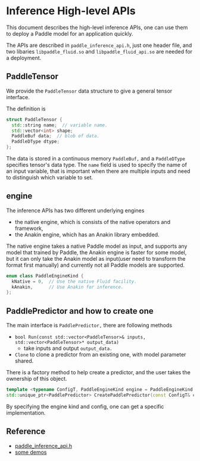 # Inference High-level APIs
This document describes the high-level inference APIs, one can use them to deploy a Paddle model for an application quickly.

The APIs are described in `paddle_inference_api.h`, just one header file, and two libaries `libpaddle_fluid.so` and `libpaddle_fluid_api.so` are needed for a deployment.

## PaddleTensor
We provide the `PaddleTensor` data structure to give a general tensor interface.

The definition is 

```c++
struct PaddleTensor {
  std::string name;  // variable name.
  std::vector<int> shape;
  PaddleBuf data;  // blob of data.
  PaddleDType dtype;
};
```

The data is stored in a continuous memory `PaddleBuf,` and a `PaddleDType` specifies tensor's data type. 
The `name` field is used to specify the name of an input variable, 
that is important when there are multiple inputs and need to distinguish which variable to set.

## engine
The inference APIs has two different underlying engines

- the native engine, which is consists of the native operators and framework,
- the Anakin engine, which has an Anakin library embedded.

The native engine takes a native Paddle model as input, and supports any model that trained by Paddle, 
the Anakin engine is faster for some model, 
but it can only take the Anakin model as input(user need to transform the format first manually) and currently not all Paddle models are supported.

```c++
enum class PaddleEngineKind {
  kNative = 0,  // Use the native Fluid facility.
  kAnakin,      // Use Anakin for inference.
};
```

## PaddlePredictor and how to create one
The main interface is `PaddlePredictor,` there are following methods 

- `bool Run(const std::vector<PaddleTensor>& inputs, std::vector<PaddleTensor>* output_data)`
  - take inputs and output `output_data.`
- `Clone` to clone a predictor from an existing one, with model parameter shared.

There is a factory method to help create a predictor, and the user takes the ownership of this object.

```c++
template <typename ConfigT, PaddleEngineKind engine = PaddleEngineKind::kNative>
std::unique_ptr<PaddlePredictor> CreatePaddlePredictor(const ConfigT& config);
```

By specifying the engine kind and config, one can get a specific implementation.

## Reference

- [paddle_inference_api.h](./paddle_inference_api.h)
- [some demos](./demo_ci)
